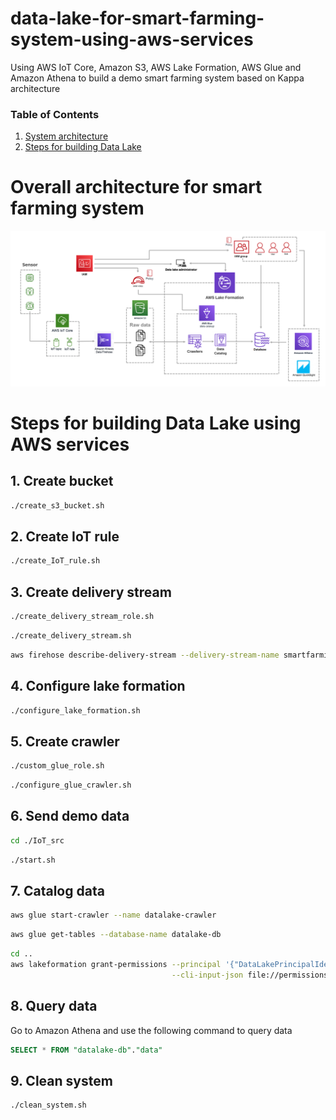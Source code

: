 # data-lake-for-smart-farming-system-using-aws-services
Using AWS IoT Core, Amazon S3, AWS Lake Formation, AWS Glue and Amazon Athena to build a demo smart farming system based on Kappa architecture

### Table of Contents
1. [System architecture](#Overall_architecture)
2. [Steps for building Data Lake](#Steps)

# <a name="Overall_architecture"></a> Overall architecture for smart farming system
![Overall system architecture for smart farming system using AWS services](./Images/system.png)


# <a name="Steps"></a> Steps for building Data Lake using AWS services
## 1. Create bucket
```bash
./create_s3_bucket.sh
```

## 2. Create IoT rule
```bash
./create_IoT_rule.sh
```

## 3. Create delivery stream
```bash
./create_delivery_stream_role.sh
```
```bash
./create_delivery_stream.sh
```
```bash
aws firehose describe-delivery-stream --delivery-stream-name smartfarming_stream
```

## 4. Configure lake formation
```bash
./configure_lake_formation.sh
```

## 5. Create crawler
```bash
./custom_glue_role.sh
```
```bash
./configure_glue_crawler.sh
```

## 6. Send demo data
```bash
cd ./IoT_src
```
```bash
./start.sh
```

## 7. Catalog data
```bash
aws glue start-crawler --name datalake-crawler
```
```bash
aws glue get-tables --database-name datalake-db
```
```bash
cd ..
aws lakeformation grant-permissions --principal '{"DataLakePrincipalIdentifier": "arn:aws:iam::<accountd-id>:user/<username>"}' \
                                    --cli-input-json file://permissions/owner-permissions.json
```

## 8. Query data
Go to Amazon Athena and use the following command to query data
```sql
SELECT * FROM "datalake-db"."data"
```

## 9. Clean system
```bash
./clean_system.sh
```
